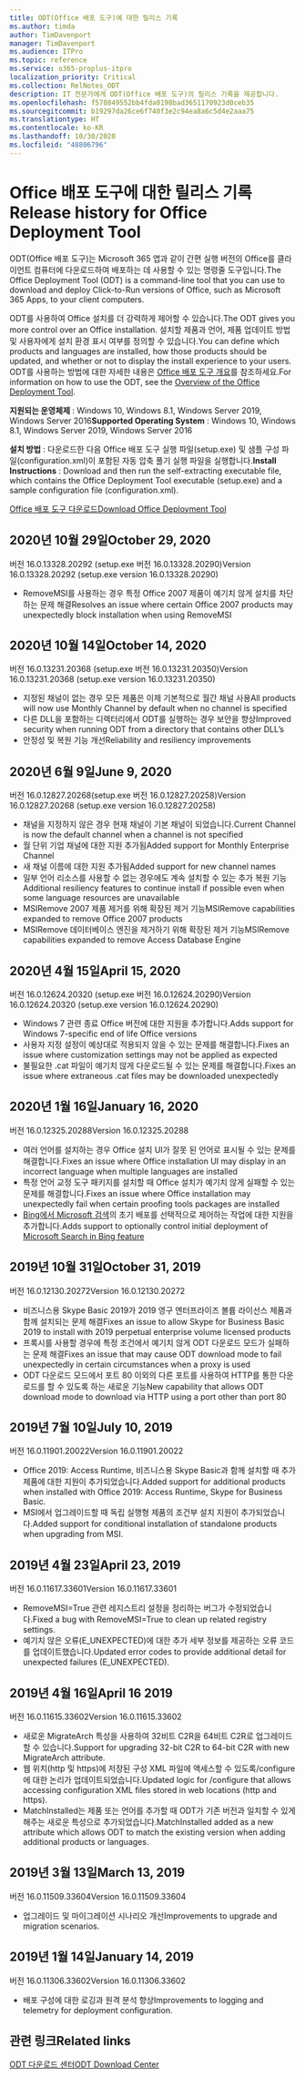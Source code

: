 ```yaml
---
title: ODT(Office 배포 도구)에 대한 릴리스 기록
ms.author: timda
author: TimDavenport
manager: TimDavenport
ms.audience: ITPro
ms.topic: reference
ms.service: o365-proplus-itpro
localization_priority: Critical
ms.collection: RelNotes_ODT
description: IT 전문가에게 ODT(Office 배포 도구)의 릴리스 기록을 제공합니다.
ms.openlocfilehash: f578849552bb4fda0198bad3651170923d0ceb35
ms.sourcegitcommit: b19297da26ce6f740f3e2c94ea8a6c5d4e2aaa75
ms.translationtype: HT
ms.contentlocale: ko-KR
ms.lasthandoff: 10/30/2020
ms.locfileid: "48806796"
---
```

# <a name="release-history-for-office-deployment-tool"></a><span data-ttu-id="ff268-103">Office 배포 도구에 대한 릴리스 기록</span><span class="sxs-lookup"><span data-stu-id="ff268-103">Release history for Office Deployment Tool</span></span>

<span data-ttu-id="ff268-104">ODT(Office 배포 도구)는 Microsoft 365 앱과 같이 간편 실행 버전의 Office를 클라이언트 컴퓨터에 다운로드하여 배포하는 데 사용할 수 있는 명령줄 도구입니다.</span><span class="sxs-lookup"><span data-stu-id="ff268-104">The Office Deployment Tool (ODT) is a command-line tool that you can use to download and deploy Click-to-Run versions of Office, such as Microsoft 365 Apps, to your client computers.</span></span> 


<span data-ttu-id="ff268-105">ODT를 사용하여 Office 설치를 더 강력하게 제어할 수 있습니다.</span><span class="sxs-lookup"><span data-stu-id="ff268-105">The ODT gives you more control over an Office installation.</span></span> <span data-ttu-id="ff268-106">설치할 제품과 언어, 제품 업데이트 방법 및 사용자에게 설치 환경 표시 여부를 정의할 수 있습니다.</span><span class="sxs-lookup"><span data-stu-id="ff268-106">You can define which products and languages are installed, how those products should be updated, and whether or not to display the install experience to your users.</span></span> <span data-ttu-id="ff268-107">ODT를 사용하는 방법에 대한 자세한 내용은 [Office 배포 도구 개요](https://docs.microsoft.com/deployoffice/overview-of-the-office-2016-deployment-tool)를 참조하세요.</span><span class="sxs-lookup"><span data-stu-id="ff268-107">For information on how to use the ODT, see the [Overview of the Office Deployment Tool](https://docs.microsoft.com/deployoffice/overview-of-the-office-2016-deployment-tool).</span></span>

 <span data-ttu-id="ff268-108">**지원되는 운영체제** : Windows 10, Windows 8.1, Windows Server 2019, Windows Server 2016</span><span class="sxs-lookup"><span data-stu-id="ff268-108">**Supported Operating System** : Windows 10, Windows 8.1, Windows Server 2019, Windows Server 2016</span></span> 
 
 <span data-ttu-id="ff268-109">**설치 방법** : 다운로드한 다음 Office 배포 도구 실행 파일(setup.exe) 및 샘플 구성 파일(configuration.xml)이 포함된 자동 압축 풀기 실행 파일을 실행합니다.</span><span class="sxs-lookup"><span data-stu-id="ff268-109">**Install Instructions** : Download and then run the self-extracting executable file, which contains the Office Deployment Tool executable (setup.exe) and a sample configuration file (configuration.xml).</span></span> 

[<span data-ttu-id="ff268-110">Office 배포 도구 다운로드</span><span class="sxs-lookup"><span data-stu-id="ff268-110">Download Office Deployment Tool</span></span>](https://www.microsoft.com/en-us/download/confirmation.aspx?id=49117)

## <a name="october-29-2020"></a><span data-ttu-id="ff268-111">2020년 10월 29일</span><span class="sxs-lookup"><span data-stu-id="ff268-111">October 29, 2020</span></span>
<span data-ttu-id="ff268-112">버전 16.0.13328.20292 (setup.exe 버전 16.0.13328.20290)</span><span class="sxs-lookup"><span data-stu-id="ff268-112">Version 16.0.13328.20292 (setup.exe version 16.0.13328.20290)</span></span>
- <span data-ttu-id="ff268-113">RemoveMSI를 사용하는 경우 특정 Office 2007 제품이 예기치 않게 설치를 차단하는 문제 해결</span><span class="sxs-lookup"><span data-stu-id="ff268-113">Resolves an issue where certain Office 2007 products may unexpectedly block installation when using RemoveMSI</span></span>

## <a name="october-14-2020"></a><span data-ttu-id="ff268-114">2020년 10월 14일</span><span class="sxs-lookup"><span data-stu-id="ff268-114">October 14, 2020</span></span>
<span data-ttu-id="ff268-115">버전 16.0.13231.20368 (setup.exe 버전 16.0.13231.20350)</span><span class="sxs-lookup"><span data-stu-id="ff268-115">Version 16.0.13231.20368 (setup.exe version 16.0.13231.20350)</span></span>
- <span data-ttu-id="ff268-116">지정된 채널이 없는 경우 모든 제품은 이제 기본적으로 월간 채널 사용</span><span class="sxs-lookup"><span data-stu-id="ff268-116">All products will now use Monthly Channel by default when no channel is specified</span></span>
- <span data-ttu-id="ff268-117">다른 DLL을 포함하는 디렉터리에서 ODT를 실행하는 경우 보안을 향상</span><span class="sxs-lookup"><span data-stu-id="ff268-117">Improved security when running ODT from a directory that contains other DLL’s</span></span>
- <span data-ttu-id="ff268-118">안정성 및 복원 기능 개선</span><span class="sxs-lookup"><span data-stu-id="ff268-118">Reliability and resiliency improvements</span></span>

## <a name="june-9-2020"></a><span data-ttu-id="ff268-119">2020년 6월 9일</span><span class="sxs-lookup"><span data-stu-id="ff268-119">June 9, 2020</span></span>

<span data-ttu-id="ff268-120">버전 16.0.12827.20268(setup.exe 버전 16.0.12827.20258)</span><span class="sxs-lookup"><span data-stu-id="ff268-120">Version 16.0.12827.20268 (setup.exe version 16.0.12827.20258)</span></span>
- <span data-ttu-id="ff268-121">채널을 지정하지 않은 경우 현재 채널이 기본 채널이 되었습니다.</span><span class="sxs-lookup"><span data-stu-id="ff268-121">Current Channel is now the default channel when a channel is not specified</span></span>
- <span data-ttu-id="ff268-122">월 단위 기업 채널에 대한 지원 추가됨</span><span class="sxs-lookup"><span data-stu-id="ff268-122">Added support for Monthly Enterprise Channel</span></span>
- <span data-ttu-id="ff268-123">새 채널 이름에 대한 지원 추가됨</span><span class="sxs-lookup"><span data-stu-id="ff268-123">Added support for new channel names</span></span>
- <span data-ttu-id="ff268-124">일부 언어 리소스를 사용할 수 없는 경우에도 계속 설치할 수 있는 추가 복원 기능</span><span class="sxs-lookup"><span data-stu-id="ff268-124">Additional resiliency features to continue install if possible even when some language resources are unavailable</span></span>
- <span data-ttu-id="ff268-125">MSIRemove 2007 제품 제거를 위해 확장된 제거 기능</span><span class="sxs-lookup"><span data-stu-id="ff268-125">MSIRemove capabilities expanded to remove Office 2007 products</span></span>
- <span data-ttu-id="ff268-126">MSIRemove 데이터베이스 엔진을 제거하기 위해 확장된 제거 기능</span><span class="sxs-lookup"><span data-stu-id="ff268-126">MSIRemove capabilities expanded to remove Access Database Engine</span></span> 

## <a name="april-15-2020"></a><span data-ttu-id="ff268-127">2020년 4월 15일</span><span class="sxs-lookup"><span data-stu-id="ff268-127">April 15, 2020</span></span>

<span data-ttu-id="ff268-128">버전 16.0.12624.20320 (setup.exe 버전 16.0.12624.20290)</span><span class="sxs-lookup"><span data-stu-id="ff268-128">Version 16.0.12624.20320 (setup.exe version 16.0.12624.20290)</span></span>
- <span data-ttu-id="ff268-129">Windows 7 관련 종료 Office 버전에 대한 지원을 추가합니다.</span><span class="sxs-lookup"><span data-stu-id="ff268-129">Adds support for Windows 7-specific end of life Office versions</span></span>
- <span data-ttu-id="ff268-130">사용자 지정 설정이 예상대로 적용되지 않을 수 있는 문제를 해결합니다.</span><span class="sxs-lookup"><span data-stu-id="ff268-130">Fixes an issue where customization settings may not be applied as expected</span></span>
- <span data-ttu-id="ff268-131">불필요한 .cat 파일이 예기치 않게 다운로드될 수 있는 문제를 해결합니다.</span><span class="sxs-lookup"><span data-stu-id="ff268-131">Fixes an issue where extraneous .cat files may be downloaded unexpectedly</span></span>

## <a name="january-16-2020"></a><span data-ttu-id="ff268-132">2020년 1월 16일</span><span class="sxs-lookup"><span data-stu-id="ff268-132">January 16, 2020</span></span>

<span data-ttu-id="ff268-133">버전 16.0.12325.20288</span><span class="sxs-lookup"><span data-stu-id="ff268-133">Version 16.0.12325.20288</span></span>
- <span data-ttu-id="ff268-134">여러 언어를 설치하는 경우 Office 설치 UI가 잘못 된 언어로 표시될 수 있는 문제를 해결합니다.</span><span class="sxs-lookup"><span data-stu-id="ff268-134">Fixes an issue where Office installation UI may display in an incorrect language when multiple languages are installed</span></span>
- <span data-ttu-id="ff268-135">특정 언어 교정 도구 패키지를 설치할 때 Office 설치가 예기치 않게 실패할 수 있는 문제를 해결합니다.</span><span class="sxs-lookup"><span data-stu-id="ff268-135">Fixes an issue where Office installation may unexpectedly fail when certain proofing tools packages are installed</span></span>
- <span data-ttu-id="ff268-136">[Bing에서 Microsoft 검색](https://go.microsoft.com/fwlink/p/?linkid=2109345)의 초기 배포를 선택적으로 제어하는 작업에 대한 지원을 추가합니다.</span><span class="sxs-lookup"><span data-stu-id="ff268-136">Adds support to optionally control initial deployment of [Microsoft Search in Bing feature](https://go.microsoft.com/fwlink/p/?linkid=2109345)</span></span>


## <a name="october-31-2019"></a><span data-ttu-id="ff268-137">2019년 10월 31일</span><span class="sxs-lookup"><span data-stu-id="ff268-137">October 31, 2019</span></span>

<span data-ttu-id="ff268-138">버전 16.0.12130.20272</span><span class="sxs-lookup"><span data-stu-id="ff268-138">Version 16.0.12130.20272</span></span>
- <span data-ttu-id="ff268-139">비즈니스용 Skype Basic 2019가 2019 영구 엔터프라이즈 볼륨 라이선스 제품과 함께 설치되는 문제 해결</span><span class="sxs-lookup"><span data-stu-id="ff268-139">Fixes an issue to allow Skype for Business Basic 2019 to install with 2019 perpetual enterprise volume licensed products</span></span>
- <span data-ttu-id="ff268-140">프록시를 사용할 경우에 특정 조건에서 예기치 않게 ODT 다운로드 모드가 실패하는 문제 해결</span><span class="sxs-lookup"><span data-stu-id="ff268-140">Fixes an issue that may cause ODT download mode to fail unexpectedly in certain circumstances when a proxy is used</span></span>
- <span data-ttu-id="ff268-141">ODT 다운로드 모드에서 포트 80 이외의 다른 포트를 사용하여 HTTP를 통한 다운로드를 할 수 있도록 하는 새로운 기능</span><span class="sxs-lookup"><span data-stu-id="ff268-141">New capability that allows ODT download mode to download via HTTP using a port other than port 80</span></span>


## <a name="july-10-2019"></a><span data-ttu-id="ff268-142">2019년 7월 10일</span><span class="sxs-lookup"><span data-stu-id="ff268-142">July 10, 2019</span></span>

<span data-ttu-id="ff268-143">버전 16.0.11901.20022</span><span class="sxs-lookup"><span data-stu-id="ff268-143">Version 16.0.11901.20022</span></span>
- <span data-ttu-id="ff268-144">Office 2019: Access Runtime, 비즈니스용 Skype Basic과 함께 설치할 때 추가 제품에 대한 지원이 추가되었습니다.</span><span class="sxs-lookup"><span data-stu-id="ff268-144">Added support for additional products when installed with Office 2019: Access Runtime, Skype for Business Basic.</span></span>
- <span data-ttu-id="ff268-145">MSI에서 업그레이드할 때 독립 실행형 제품의 조건부 설치 지원이 추가되었습니다.</span><span class="sxs-lookup"><span data-stu-id="ff268-145">Added support for conditional installation of standalone products when upgrading from MSI.</span></span>

## <a name="april-23-2019"></a><span data-ttu-id="ff268-146">2019년 4월 23일</span><span class="sxs-lookup"><span data-stu-id="ff268-146">April 23, 2019</span></span>

<span data-ttu-id="ff268-147">버전 16.0.11617.33601</span><span class="sxs-lookup"><span data-stu-id="ff268-147">Version 16.0.11617.33601</span></span>
- <span data-ttu-id="ff268-148">RemoveMSI=True 관련 레지스트리 설정을 정리하는 버그가 수정되었습니다.</span><span class="sxs-lookup"><span data-stu-id="ff268-148">Fixed a bug with RemoveMSI=True to clean up related registry settings.</span></span>
- <span data-ttu-id="ff268-149">예기치 않은 오류(E_UNEXPECTED)에 대한 추가 세부 정보를 제공하는 오류 코드를 업데이트했습니다.</span><span class="sxs-lookup"><span data-stu-id="ff268-149">Updated error codes to provide additional detail for unexpected failures (E_UNEXPECTED).</span></span>

## <a name="april-16-2019"></a><span data-ttu-id="ff268-150">2019년 4월 16일</span><span class="sxs-lookup"><span data-stu-id="ff268-150">April 16 2019</span></span>

<span data-ttu-id="ff268-151">버전 16.0.11615.33602</span><span class="sxs-lookup"><span data-stu-id="ff268-151">Version 16.0.11615.33602</span></span>
- <span data-ttu-id="ff268-152">새로운 MigrateArch 특성을 사용하여 32비트 C2R을 64비트 C2R로 업그레이드할 수 있습니다.</span><span class="sxs-lookup"><span data-stu-id="ff268-152">Support for upgrading 32-bit C2R to 64-bit C2R with new MigrateArch attribute.</span></span>
- <span data-ttu-id="ff268-153">웹 위치(http 및 https)에 저장된 구성 XML 파일에 액세스할 수 있도록/configure에 대한 논리가 업데이트되었습니다.</span><span class="sxs-lookup"><span data-stu-id="ff268-153">Updated logic for /configure that allows accessing configuration XML files stored in web locations (http and https).</span></span>
- <span data-ttu-id="ff268-154">MatchInstalled는 제품 또는 언어를 추가할 때 ODT가 기존 버전과 일치할 수 있게 해주는 새로운 특성으로 추가되었습니다.</span><span class="sxs-lookup"><span data-stu-id="ff268-154">MatchInstalled added as a new attribute which allows ODT to match the existing version when adding additional products or languages.</span></span>

## <a name="march-13-2019"></a><span data-ttu-id="ff268-155">2019년 3월 13일</span><span class="sxs-lookup"><span data-stu-id="ff268-155">March 13, 2019</span></span>

<span data-ttu-id="ff268-156">버전 16.0.11509.33604</span><span class="sxs-lookup"><span data-stu-id="ff268-156">Version 16.0.11509.33604</span></span>
- <span data-ttu-id="ff268-157">업그레이드 및 마이그레이션 시나리오 개선</span><span class="sxs-lookup"><span data-stu-id="ff268-157">Improvements to upgrade and migration scenarios.</span></span>

## <a name="january-14-2019"></a><span data-ttu-id="ff268-158">2019년 1월 14일</span><span class="sxs-lookup"><span data-stu-id="ff268-158">January 14, 2019</span></span>

<span data-ttu-id="ff268-159">버전 16.0.11306.33602</span><span class="sxs-lookup"><span data-stu-id="ff268-159">Version 16.0.11306.33602</span></span>
- <span data-ttu-id="ff268-160">배포 구성에 대한 로깅과 원격 분석 향상</span><span class="sxs-lookup"><span data-stu-id="ff268-160">Improvements to logging and telemetry for deployment configuration.</span></span>


## <a name="related-links"></a><span data-ttu-id="ff268-161">관련 링크</span><span class="sxs-lookup"><span data-stu-id="ff268-161">Related links</span></span>

[<span data-ttu-id="ff268-162">ODT 다운로드 센터</span><span class="sxs-lookup"><span data-stu-id="ff268-162">ODT Download Center</span></span>](https://www.microsoft.com/en-us/download/details.aspx?id=49117)